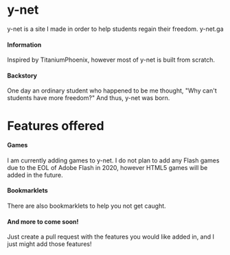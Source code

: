 # y-net

y-net is a site I made in order to help students regain their freedom. y-net.ga

#### Information

Inspired by TitaniumPhoenix, however most of y-net is built from scratch.

#### Backstory

One day an ordinary student who happened to be me thought, "Why can't students have more freedom?" And thus, y-net was born.

# Features offered

#### Games

I am currently adding games to y-net. I do not plan to add any Flash games due to the EOL of Adobe Flash in 2020, however HTML5 games will be added in the future.

#### Bookmarklets

There are also bookmarklets to help you not get caught.

#### And more to come soon!

Just create a pull request with the features you would like added in, and I just might add those features!
